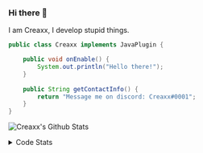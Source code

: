 ### Hi there 👋

I am Creaxx, I develop stupid things. 

```java
public class Creaxx implements JavaPlugin {

    public void onEnable() {
        System.out.println("Hello there!");
    }
    
    public String getContactInfo() {
        return "Message me on discord: Creaxx#0001";
    }
}
```

![Creaxx's Github Stats](https://github-readme-stats.vercel.app/api?username=CreaxxOG&show_icons=true&theme=dark&count_private=true)

<details>
  <summary>Code Stats</summary>

<!--START_SECTION:waka-->
![Code Time](http://img.shields.io/badge/Code%20Time-1%2C230%20hrs%2026%20mins-blue)

![Lines of code](https://img.shields.io/badge/From%20Hello%20World%20I%27ve%20Written-359.8%20thousand%20lines%20of%20code-blue)

**🐱 My GitHub Data** 

> 📦 66.3 kB Used in GitHub's Storage 
 > 
> 🏆 906 Contributions in the Year 2023
 > 
> 🚫 Not Opted to Hire
 > 
> 📜 4 Public Repositories 
 > 
> 🔑 2 Private Repositories 
 > 
**I'm an Early 🐤** 

```text
🌞 Morning                226 commits         ██░░░░░░░░░░░░░░░░░░░░░░░   07.84 % 
🌆 Daytime                1237 commits        ███████████░░░░░░░░░░░░░░   42.92 % 
🌃 Evening                1375 commits        ████████████░░░░░░░░░░░░░   47.71 % 
🌙 Night                  44 commits          ░░░░░░░░░░░░░░░░░░░░░░░░░   01.53 % 
```
📅 **I'm Most Productive on Saturday** 

```text
Monday                   344 commits         ███░░░░░░░░░░░░░░░░░░░░░░   11.94 % 
Tuesday                  412 commits         ████░░░░░░░░░░░░░░░░░░░░░   14.30 % 
Wednesday                420 commits         ████░░░░░░░░░░░░░░░░░░░░░   14.57 % 
Thursday                 481 commits         ████░░░░░░░░░░░░░░░░░░░░░   16.69 % 
Friday                   283 commits         ██░░░░░░░░░░░░░░░░░░░░░░░   09.82 % 
Saturday                 514 commits         ████░░░░░░░░░░░░░░░░░░░░░   17.83 % 
Sunday                   428 commits         ████░░░░░░░░░░░░░░░░░░░░░   14.85 % 
```


📊 **This Week I Spent My Time On** 

```text
💬 Programming Languages: 
Java                     6 hrs 1 min         ███████████████████████░░   93.82 % 
XML                      18 mins             █░░░░░░░░░░░░░░░░░░░░░░░░   04.83 % 
YAML                     4 mins              ░░░░░░░░░░░░░░░░░░░░░░░░░   01.29 % 
GitIgnore file           0 secs              ░░░░░░░░░░░░░░░░░░░░░░░░░   00.03 % 
Text                     0 secs              ░░░░░░░░░░░░░░░░░░░░░░░░░   00.02 % 

🔥 Editors: 
IntelliJ                 6 hrs 25 mins       █████████████████████████   100.00 % 
```

**I Mostly Code in Java** 

```text
Java                     48 repos            ████████████████████░░░░░   78.69 % 
Kotlin                   8 repos             ███░░░░░░░░░░░░░░░░░░░░░░   13.11 % 
CSS                      2 repos             █░░░░░░░░░░░░░░░░░░░░░░░░   03.28 % 
TypeScript               2 repos             █░░░░░░░░░░░░░░░░░░░░░░░░   03.28 % 
EJS                      1 repo              ░░░░░░░░░░░░░░░░░░░░░░░░░   01.64 % 
```




 Last Updated on 04/05/2023 06:23:38 UTC
<!--END_SECTION:waka-->
</details>
